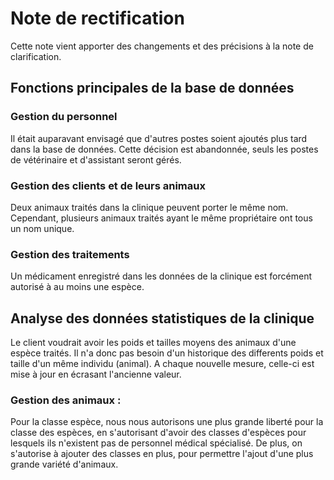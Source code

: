 Note de rectification 
==
Cette note vient apporter des changements et des précisions à la note de clarification.
## Fonctions principales de la base de données


### Gestion du personnel

Il était auparavant envisagé que d'autres postes soient ajoutés plus tard dans la base de données. Cette décision est abandonnée, seuls les postes de vétérinaire et d'assistant seront gérés. 

### Gestion des clients et de leurs animaux

Deux animaux traités dans la clinique peuvent porter le même nom. Cependant, plusieurs animaux traités ayant le même propriétaire ont tous un nom unique.

### Gestion des traitements
Un médicament enregistré dans les données de la clinique est forcément autorisé à au moins une espèce. 

## Analyse des données statistiques de la clinique

Le client voudrait avoir les poids et tailles moyens des animaux d'une espèce traités. Il n'a donc pas besoin d'un historique des differents poids et taille d'un même individu (animal). A chaque nouvelle mesure, celle-ci est mise à jour en écrasant l'ancienne valeur. 

### Gestion des animaux : 
Pour la classe espèce, nous nous autorisons une plus grande liberté pour la classe des espèces, en s'autorisant d'avoir des classes d'espèces pour lesquels ils n'existent pas de personnel médical spécialisé. De plus, on s'autorise à ajouter des classes en plus, pour permettre l'ajout d'une plus grande variété d'animaux. 